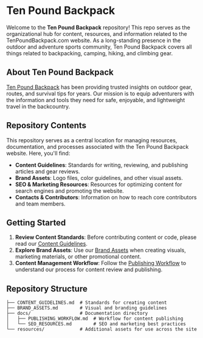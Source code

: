 # Ten Pound Backpack

Welcome to the **Ten Pound Backpack** repository! This repo serves as the organizational hub for content, resources, and information related to the TenPoundBackpack.com website. As a long-standing presence in the outdoor and adventure sports community, Ten Pound Backpack covers all things related to backpacking, camping, hiking, and climbing gear.

## About Ten Pound Backpack

[Ten Pound Backpack](https://www.tenpoundbackpack.com/) has been providing trusted insights on outdoor gear, routes, and survival tips for years. Our mission is to equip adventurers with the information and tools they need for safe, enjoyable, and lightweight travel in the backcountry.

## Repository Contents

This repository serves as a central location for managing resources, documentation, and processes associated with the Ten Pound Backpack website. Here, you'll find:

- **Content Guidelines**: Standards for writing, reviewing, and publishing articles and gear reviews.
- **Brand Assets**: Logo files, color guidelines, and other visual assets.
- **SEO & Marketing Resources**: Resources for optimizing content for search engines and promoting the website.
- **Contacts & Contributors**: Information on how to reach core contributors and team members.

## Getting Started

1. **Review Content Standards**: Before contributing content or code, please read our [Content Guidelines](./CONTENT_GUIDELINES.md).
2. **Explore Brand Assets**: Use our [Brand Assets](./BRAND_ASSETS.md) when creating visuals, marketing materials, or other promotional content.
3. **Content Management Workflow**: Follow the [Publishing Workflow](./docs/PUBLISHING_WORKFLOW.md) to understand our process for content review and publishing.

## Repository Structure

```plaintext
├── CONTENT_GUIDELINES.md  # Standards for creating content
├── BRAND_ASSETS.md        # Visual and branding guidelines
├── docs/                  # Documentation directory
│   ├── PUBLISHING_WORKFLOW.md  # Workflow for content publishing
│   └── SEO_RESOURCES.md        # SEO and marketing best practices
└── resources/             # Additional assets for use across the site
